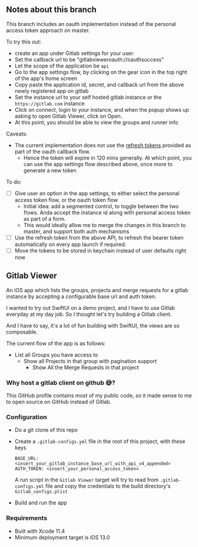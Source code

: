 ## Notes about this branch
This branch includes an oauth implementation instead of the personal access token approach on master.

To try this out:
- create an app under Gitlab settings for your user.
- Set the callback url to be "gitlabvieweroauth://oauthsuccess"
- Let the scope of the application be `api`
- Go to the app settings flow, by clicking on the gear icon in the top right of the app's home screen
- Copy paste the application id, secret, and callback url from the above newly registered app on gitlab
- Set the instance url to your self hosted gitlab instance or the `https://gitlab.com` instance
- Click on connect, login to your instance, and when the popup shows up asking to open Gitlab Viewer, click on Open.
- At this point, you should be able to view the groups and runner info

Caveats:
- The current implementation does not use the [refresh tokens](https://docs.gitlab.com/ee/api/oauth2.html#web-application-flow) provided as part of the oauth callback flow.
  - Hence the token will expire in 120 mins generally. At which point, you can use the app settings flow described above, once more to generate a new token

To do:
- [ ] Give user an option in the app settings, to either select the personal access token flow, or the oauth token flow
  - Initial idea: add a segmented control, to toggle between the two flows. Anda accept the instance id along with personal access token as part of a form.
  - This would ideally allow me to merge the changes in this branch to master, and support both auth mechanisms
- [ ] Use the refresh token from the above API, to refresh the bearer token automatically on every app launch if required.
- [ ] Move the tokens to be stored in keychain instead of user defaults right now

## Gitlab Viewer

An iOS app which lists the groups, projects and merge requests for a gitlab instance by accepting a configurable base url and auth token.

I wanted to try out SwiftUI on a demo project, and I have to use Gitlab everyday at my day job. So I thought let's try building a Gitlab client.

And I have to say, it's a lot of fun building with SwiftUI, the views are so composable.

The current flow of the app is as follows:

- List all Groups you have access to
  - Show all Projects in that group with pagination support
    - Show All the Merge Requests in that project


### Why host a gitlab client on github 😅?

This GitHub profile contains most of my public code, so it made sense to me to open source on GitHub instead of Gitlab.

### Configuration

- Do a git clone of this repo

- Create a `.gitlab-configs.yml` file in the root of this project, with these keys

    `BASE_URL: <insert_your_gitlab_instance_base_url_with_api_v4_appended>`
    `AUTH_TOKEN: <insert_your_personal_access_token>`

   A run script in the `Gitlab Viewer` target will try to read from `.gitlab-configs.yml` file and copy the credentials to the build directory's `Gitlab_configs.plist`

- Build and run the app

### Requirements
- Built with Xcode 11.4
- Minimum deployment target is iOS 13.0

